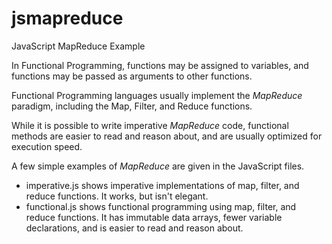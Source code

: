 # jsmapreduce
JavaScript MapReduce Example

In Functional Programming, functions may be assigned to variables, and functions 
may be passed as arguments to other functions.

Functional Programming languages usually implement the <em>MapReduce</em> paradigm, 
including the Map, Filter, and Reduce functions.

While it is possible to write imperative <em>MapReduce</em> code, functional methods 
are easier to read and reason about, and are usually optimized for execution speed.

A few simple examples of <em>MapReduce</em> are given in the JavaScript files.
+ imperative.js shows imperative implementations of map, filter, and reduce functions.  It works, but isn't elegant.
+ functional.js shows functional programming using map, filter, and reduce functions.  It has immutable data arrays,
 fewer variable declarations, and is easier to read and reason about.
